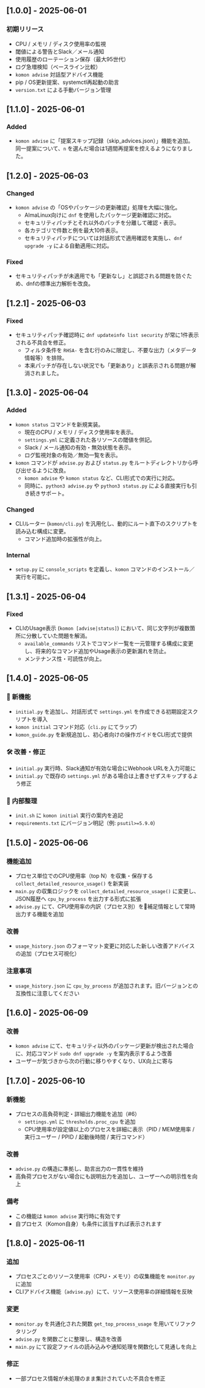 ## [1.0.0] - 2025-06-01
### 初期リリース
- CPU / メモリ / ディスク使用率の監視
- 閾値による警告とSlack／メール通知
- 使用履歴のローテーション保存（最大95世代）
- ログ急増検知（ベースライン比較）
- `komon advise` 対話型アドバイス機能
- pip / OS更新提案、systemctl再起動の助言
- `version.txt` による手動バージョン管理

## [1.1.0] - 2025-06-01
### Added
- `komon advise` に「提案スキップ記録（skip_advices.json）」機能を追加。
  同一提案について、`n` を選んだ場合は1週間再提案を控えるようになりました。

## [1.2.0] - 2025-06-03
### Changed
- `komon advise` の「OSやパッケージの更新確認」処理を大幅に強化。
  - AlmaLinux向けに `dnf` を使用したパッケージ更新確認に対応。
  - セキュリティパッチとそれ以外のパッチを分離して確認・表示。
  - 各カテゴリで件数と例を最大10件表示。
  - セキュリティパッチについては対話形式で適用確認を実施し、`dnf upgrade -y` による自動適用に対応。

### Fixed
- セキュリティパッチが未適用でも「更新なし」と誤認される問題を防ぐため、dnfの標準出力解析を改良。

## [1.2.1] - 2025-06-03
### Fixed
- セキュリティパッチ確認時に `dnf updateinfo list security` が常に1件表示される不具合を修正。
  - フィルタ条件を `RHSA-` を含む行のみに限定し、不要な出力（メタデータ情報等）を排除。
  - 本来パッチが存在しない状況でも「更新あり」と誤表示される問題が解消されました。

## [1.3.0] - 2025-06-04
### Added
- `komon status` コマンドを新規実装。
  - 現在のCPU / メモリ / ディスク使用率を表示。
  - `settings.yml` に定義された各リソースの閾値を併記。
  - Slack / メール通知の有効・無効状態を表示。
  - ログ監視対象の有効／無効一覧を表示。
- `komon` コマンドが `advise.py` および `status.py` をルートディレクトリから呼び出せるように改良。
  - `komon advise` や `komon status` など、CLI形式での実行に対応。
  - 同時に、`python3 advise.py` や `python3 status.py` による直接実行も引き続きサポート。

### Changed
- CLIルーター (`komon/cli.py`) を汎用化し、動的にルート直下のスクリプトを読み込む構成に変更。
  - コマンド追加時の拡張性が向上。

### Internal
- `setup.py` に `console_scripts` を定義し、`komon` コマンドのインストール／実行を可能に。

## [1.3.1] - 2025-06-04
### Fixed
- CLIのUsage表示 (`komon [advise|status]`) において、同じ文字列が複数箇所に分散していた問題を解消。
  - `available_commands` リストでコマンド一覧を一元管理する構成に変更し、将来的なコマンド追加やUsage表示の更新漏れを防止。
  - メンテナンス性・可読性が向上。

## [1.4.0] - 2025-06-05
### 🚀 新機能
- `initial.py` を追加し、対話形式で `settings.yml` を作成できる初期設定スクリプトを導入
- `komon initial` コマンド対応（`cli.py` にてラップ）
- `komon_guide.py` を新規追加し、初心者向けの操作ガイドをCLI形式で提供

### 🛠 改善・修正
- `initial.py` 実行時、Slack通知が有効な場合にWebhook URLを入力可能に
- `initial.py` で既存の `settings.yml` がある場合は上書きせずスキップするよう修正

### 🧼 内部整理
- `init.sh` に `komon initial` 実行の案内を追記
- `requirements.txt` にバージョン明記（例: `psutil>=5.9.0`）

## [1.5.0] - 2025-06-06
### 機能追加
- プロセス単位でのCPU使用率（top N）を収集・保存する `collect_detailed_resource_usage()` を新実装
- `main.py` の収集ロジックを `collect_detailed_resource_usage()` に変更し、JSON履歴へ `cpu_by_process` を出力する形式に拡張
- `advise.py` にて、CPU使用率の内訳（プロセス別）を📌補足情報として常時出力する機能を追加

### 改善
- `usage_history.json` のフォーマット変更に対応した新しい改善アドバイスの追加（プロセス可視化）

### 注意事項
- `usage_history.json` に `cpu_by_process` が追加されます。旧バージョンとの互換性に注意してください

## [1.6.0] - 2025-06-09
### 改善
- `komon advise` にて、セキュリティ以外のパッケージ更新が検出された場合に、対応コマンド `sudo dnf upgrade -y` を案内表示するよう改善
- ユーザーが気づきから次の行動に移りやすくなり、UX向上に寄与

## [1.7.0] - 2025-06-10
### 新機能
- プロセスの高負荷判定・詳細出力機能を追加（#6）
  - `settings.yml` に `thresholds.proc_cpu` を追加
  - CPU使用率が設定値以上のプロセスを詳細に表示（PID / MEM使用率 / 実行ユーザー / PPID / 起動後時間 / 実行コマンド）

### 改善
- `advise.py` の構造に準拠し、助言出力の一貫性を維持
- 高負荷プロセスがない場合にも説明出力を追加し、ユーザーへの明示性を向上

### 備考
- この機能は `komon advise` 実行時に有効です
- 自プロセス（Komon自身）も条件に該当すれば表示されます

## [1.8.0] - 2025-06-11
### 追加
- プロセスごとのリソース使用率（CPU・メモリ）の収集機能を `monitor.py` に追加
- CLIアドバイス機能（`advise.py`）にて、リソース使用率の詳細情報を反映

### 変更
- `monitor.py` を共通化された関数 `get_top_process_usage` を用いてリファクタリング
- `advise.py` を関数ごとに整理し、構造を改善
- `main.py` にて設定ファイルの読み込みや通知処理を関数化して見通しを向上

### 修正
- 一部プロセス情報が未処理のまま集計されていた不具合を修正
